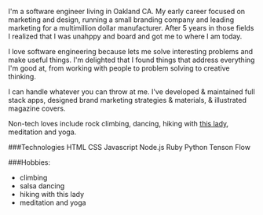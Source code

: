 I'm a software engineer living in Oakland CA.  My early career focused on marketing and design, running a small branding company and leading marketing for a multimillion dollar manufacturer. After 5 years in those fields I realized that I was unahppy and board and got me to where I am today. 

I love software engineering because lets me solve interesting problems and make useful things. I'm delighted that I found things that address everything I'm good at, from working with people to problem solving to creative thinking. 

I can handle whatever you can throw at me. I've developed & maintained full stack apps, designed brand marketing strategies & materials, & illustrated 
magazine covers.</p>
<p>Non-tech loves include rock climbing, dancing, hiking with
<a href={'./uma.jpg'}> this lady</a>, meditation and yoga.</p>

###Technologies
HTML
CSS
Javascript
Node.js
Ruby
Python
Tenson Flow

###Hobbies: 
- climbing
- salsa dancing
- hiking with this lady
- meditation and yoga
